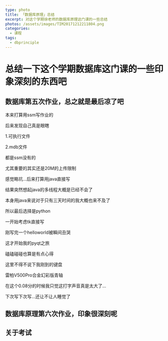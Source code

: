 ```yaml
---
type: photo
title: 「数据库原理」总结
excerpt: 对这个学期徐老师的数据库原理这门课的一些总结
photos: /assets/images/TIM20171212211804.png
categories:
  - 课程
tags:
  - dbprinciple
---
```

# 总结一下这个学期数据库这门课的一些印象深刻的东西吧

## 数据库第五次作业，总之就是最后凉了吧

本来打算用ssm写作业的

后来发现自己真是眼瞎

1.可执行文件

2.mdb文件

都是ssm没有的

尤其重要的其实还是20M的上传限制

感觉略坑...后来打算用java直接写

结果突然想起java的多线程大概是已经不会了

本身用java来说对于只有三天时间的我大概也来不及了

所以最后选择是python

一开始考虑tk直接写

刚写完一个helloworld被瞬间丑哭

这才开始我的pyqt之旅

磕磕碰碰也算是有点心得

这里不得不说下我刚到的键盘

雷柏V500Pro合金幻彩版青轴

在这个0.08分的时候我只觉这打字声音真是太大了...

下次写下次写...还让不让人睡觉了

## 数据库原理第六次作业，印象很深刻呢

## 关于考试